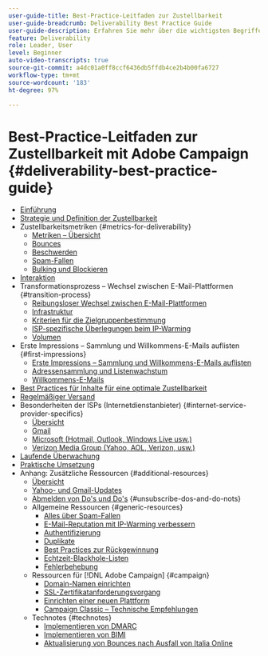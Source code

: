 ```yaml
---
user-guide-title: Best-Practice-Leitfaden zur Zustellbarkeit
user-guide-breadcrumb: Deliverability Best Practice Guide
user-guide-description: Erfahren Sie mehr über die wichtigsten Begriffe, Konzepte und Ansätze zur Zustellbarkeit, damit Sie den Erfolg Ihres Marketing-Programms sicherstellen können.
feature: Deliverability
role: Leader, User
level: Beginner
auto-video-transcripts: true
source-git-commit: a4dc01a0ff8ccf6436db5ffdb4ce2b4b00fa6727
workflow-type: tm+mt
source-wordcount: '183'
ht-degree: 97%

---
```



# Best-Practice-Leitfaden zur Zustellbarkeit mit Adobe Campaign {#deliverability-best-practice-guide}

+ [Einführung](/help/introduction.md)
+ [Strategie und Definition der Zustellbarkeit](/help/deliverability-strategy-and-definition.md)
+ Zustellbarkeitsmetriken {#metrics-for-deliverability}
   + [Metriken – Übersicht](/help/metrics/metrics-overview.md)
   + [Bounces](/help/metrics/bounces.md)
   + [Beschwerden](/help/metrics/complaints.md)
   + [Spam-Fallen](/help/metrics/spam-traps.md)
   + [Bulking und Blockieren](/help/metrics/bulking-and-blocking.md)
+ [Interaktion](/help/engagement.md)
+ Transformationsprozess – Wechsel zwischen E-Mail-Plattformen {#transition-process}
   + [Reibungsloser Wechsel zwischen E-Mail-Plattformen](/help/transition-process/switching-email-platforms.md)
   + [Infrastruktur](/help/transition-process/infrastructure.md)
   + [Kriterien für die Zielgruppenbestimmung](/help/transition-process/targeting-criteria.md)
   + [ISP-spezifische Überlegungen beim IP-Warming](/help/transition-process/isp-specific-considerations-during-ip-warming.md)
   + [Volumen](/help/transition-process/volume.md)
+ Erste Impressions – Sammlung und Willkommens-E-Mails auflisten {#first-impressions}
   + [Erste Impressions – Sammlung und Willkommens-E-Mails auflisten](/help/first-impressions/introduction.md)
   + [Adressensammlung und Listenwachstum](/help/first-impressions/address-collection-and-list-growth.md)
   + [Willkommens-E-Mails](/help/first-impressions/welcome-emails.md)
+ [Best Practices für Inhalte für eine optimale Zustellbarkeit](/help/content-best-practices-for-optimal-delivery.md)
+ [Regelmäßiger Versand](/help/sender-permanence.md)
+ Besonderheiten der ISPs (Internetdienstanbieter) {#internet-service-provider-specifics}
   + [Übersicht](/help/internet-service-provider-specifics/overview.md)
   + [Gmail](/help/internet-service-provider-specifics/gmail.md)
   + [Microsoft (Hotmail, Outlook, Windows Live usw.)](/help/internet-service-provider-specifics/microsoft.md)
   + [Verizon Media Group (Yahoo, AOL, Verizon, usw.)](/help/internet-service-provider-specifics/verizon-media-group.md)
+ [Laufende Überwachung](/help/ongoing-monitoring.md)
+ [Praktische Umsetzung](/help/putting-it-in-practice.md)
+ Anhang: Zusätzliche Ressourcen {#additional-resources}
   + [Übersicht](/help/additional-resources/general-resources.md)
   + [Yahoo- und Gmail-Updates](/help/guidance-around-changes-to-google-and-yahoo.md)
   + [Abmelden von Do&#39;s und Do&#39;s](help/additional-resources/Unsubscribe-Do's-and-Do-Not's.md) {#unsubscribe-dos-and-do-nots}
   + Allgemeine Ressourcen {#generic-resources}
      + [Alles über Spam-Fallen](/help/additional-resources/all-about-spam-traps.md)
      + [E-Mail-Reputation mit IP-Warming verbessern](/help/additional-resources/increase-reputation-with-ip-warming.md)
      + [Authentifizierung](/help/additional-resources/authentication.md)
      + [Duplikate](/help/additional-resources/duplicates.md)
      + [Best Practices zur Rückgewinnung](/help/additional-resources/re-engagement.md)
      + [Echtzeit-Blackhole-Listen](/help/additional-resources/blocklist-databases.md)
      + [Fehlerbehebung](/help/additional-resources/troubleshooting.md)
   + Ressourcen für [!DNL Adobe Campaign] {#campaign}
      + [Domain-Namen einrichten](/help/additional-resources/ac-domain-name-setup.md)
      + [SSL-Zertifikatanforderungsvorgang](/help/additional-resources/ac-ssl-certificate-request.md)
      + [Einrichten einer neuen Plattform](/help/additional-resources/ac-starting-new-platform.md)
      + [Campaign Classic – Technische Empfehlungen](/help/additional-resources/acc-technical-recommendations.md)
   + Technotes {#technotes}
      + [Implementieren von DMARC](/help/technotes/implement-dmarc.md)
      + [Implementieren von BIMI](/help/technotes/implement-bimi.md)
      + [Aktualisierung von Bounces nach Ausfall von Italia Online](/help/technotes/update-bounces-after-it-outage.md)

